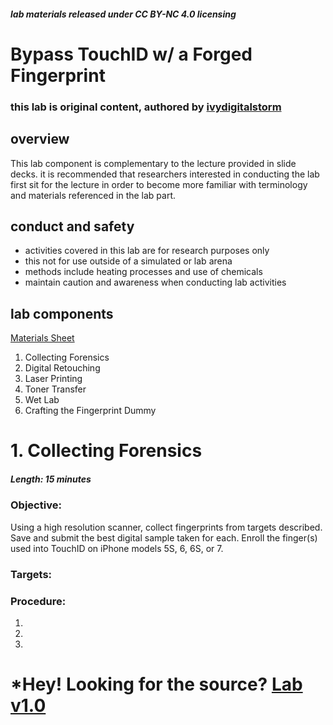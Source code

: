 ##### lab materials released under CC BY-NC 4.0 licensing
# Bypass TouchID w/ a Forged Fingerprint
### this lab is original content, authored by [ivydigitalstorm](https://keybase.io/ivydigitalstorm)

## overview

This lab component is complementary to the lecture provided in slide decks.  it is recommended that researchers interested in conducting the lab first sit for the lecture in order to become more familiar with terminology and materials referenced in the lab part.

## conduct and safety
- activities covered in this lab are for research purposes only 
- this not for use outside of a simulated or lab arena
- methods include heating processes and use of chemicals
- maintain caution and awareness when conducting lab activities

## lab components
[Materials Sheet](#)
1. Collecting Forensics
2. Digital Retouching
3. Laser Printing
4. Toner Transfer
5. Wet Lab
6. Crafting the Fingerprint Dummy

###  
###  
# 1. Collecting Forensics
##### Length: 15 minutes
### Objective:
Using a high resolution scanner, collect fingerprints from targets described. Save and submit the best digital sample taken for each. Enroll the finger(s) used into TouchID on iPhone models 5S, 6, 6S, or 7.
### Targets:
### Procedure:
1.
1.
1.

# *Hey! Looking for the source? [Lab v1.0](https://github.com/ivydigitalstorm/BypassTouchID/blob/master/Bypass_TouchID_Lab/Bypass-Touch-ID-Lab-v1.0%20_Information%20Security%20Society-LLC.pdf) 
